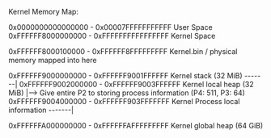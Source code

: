 Kernel Memory Map:

0x0000000000000000 - 0x00007FFFFFFFFFFF		User Space
0xFFFFFF8000000000 - 0xFFFFFFFFFFFFFFFF		Kernel Space

0xFFFFFF8000100000 - 0xFFFFFF8FFFFFFFFF		Kernel.bin / physical memory mapped into here

0xFFFFFF9000000000 - 0xFFFFFF9001FFFFFF		Kernel stack          (32 MiB)   -------|
0xFFFFFF9002000000 - 0xFFFFFF9003FFFFFF		Kernel local heap     (32 MiB)          |--> Give entire P2 to storing process information (P4: 511, P3: 64)
0xFFFFFF9004000000 - 0xFFFFFF903FFFFFFF		Kernel Process local information -------|

0xFFFFFFA000000000 - 0xFFFFFFAFFFFFFFFF		Kernel global heap    (64 GiB)

